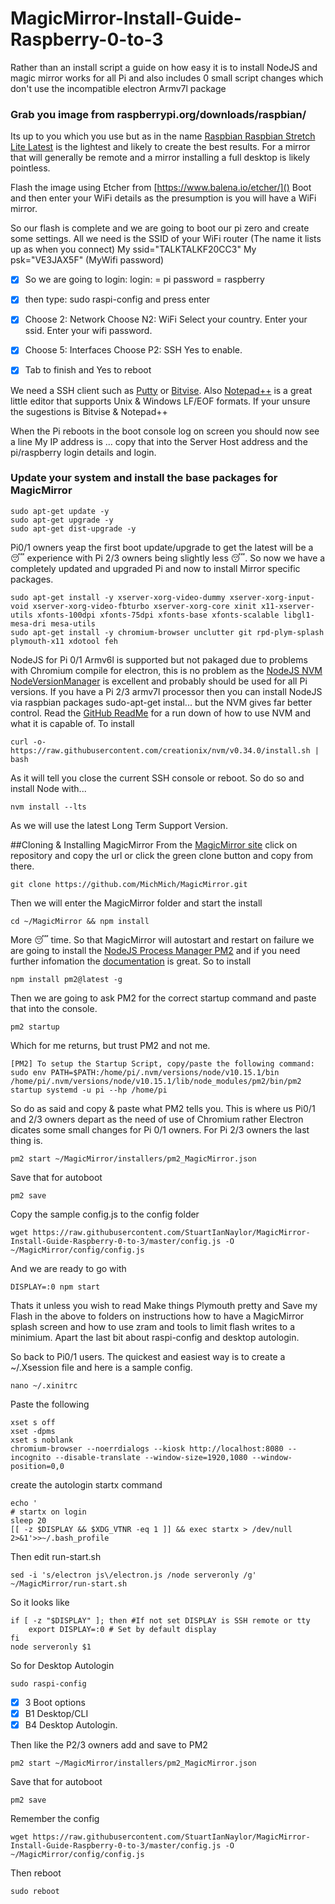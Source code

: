 # MagicMirror-Install-Guide-Raspberry-0-to-3
Rather than an install script a guide on how easy it is to install NodeJS and magic mirror works for all Pi and also includes 0 small script changes which don't use the incompatible electron Armv7l package 


### Grab you image from raspberrypi.org/downloads/raspbian/

Its up to you which you use but as in the name [Raspbian Raspbian Stretch Lite Latest](https://downloads.raspberrypi.org/raspbian_lite_latest) is the lightest and likely to create the best results.
For a mirror that will generally be remote and a mirror installing a full desktop is likely pointless.

Flash the image using Etcher from [https://www.balena.io/etcher/]()
Boot and then enter your WiFi details as the presumption is you will have a WiFi mirror.

So our flash is complete and we are going to boot our pi zero and create some settings. All we need is the SSID of your WiFi router (The name it lists up as when you connect) My ssid="TALKTALKF20CC3" My psk="VE3JAX5F" (MyWifi password)

- [x] So we are going to login: login: = pi password = raspberry

- [x] then type: sudo raspi-config and press enter

- [x] Choose 2: Network Choose N2: WiFi Select your country. Enter your ssid. Enter your wifi password.

- [x] Choose 5: Interfaces Choose P2: SSH Yes to enable.

- [x] Tab to finish and Yes to reboot

We need a SSH client such as [Putty](https://www.putty.org/) or [Bitvise](https://www.bitvise.com/ssh-client).
Also [Notepad++](https://notepad-plus-plus.org/) is a great little editor that supports Unix & Windows LF/EOF formats.
If your unsure the sugestions is Bitvise & Notepad++

When the Pi reboots in the boot console log on screen you should now see a line My IP address is ... copy that into the Server Host address and the pi/raspberry login details and login.

### Update your system and install the base packages for MagicMirror

```
sudo apt-get update -y
sudo apt-get upgrade -y
sudo apt-get dist-upgrade -y
```
Pi0/1 owners yeap the first boot update/upgrade to get the latest will be a :sleeping: experience with Pi 2/3 owners being slightly less :sleeping:.
So now we have a completely updated and upgraded Pi and now to install Mirror specific packages.
```
sudo apt-get install -y xserver-xorg-video-dummy xserver-xorg-input-void xserver-xorg-video-fbturbo xserver-xorg-core xinit x11-xserver-utils xfonts-100dpi xfonts-75dpi xfonts-base xfonts-scalable libgl1-mesa-dri mesa-utils 
sudo apt-get install -y chromium-browser unclutter git rpd-plym-splash plymouth-x11 xdotool feh
```
NodeJS for Pi 0/1 Armv6l is supported but not pakaged due to problems with Chromium compile for electron, this is no problem as the [NodeJS NVM NodeVersionManager](https://github.com/creationix/nvm) is excellent and probably should be used for all Pi versions.
If you have a Pi 2/3 armv7l processor then you can install NodeJS via raspbian packages sudo-apt-get instal... but the NVM gives far better control.
Read the [GitHub ReadMe](https://github.com/creationix/nvm/blob/master/README.md) for a run down of how to use NVM and what it is capable of.
To install
```
curl -o- https://raw.githubusercontent.com/creationix/nvm/v0.34.0/install.sh | bash
```
As it will tell you close the current SSH console or reboot. So do so and install Node with...

```
nvm install --lts
```
As we will use the latest Long Term Support Version.

##Cloning & Installing MagicMirror
From the [MagicMirror site](https://magicmirror.builders/) click on repository and copy the url or click the green clone button and copy from there.
```
git clone https://github.com/MichMich/MagicMirror.git
```
Then we will enter the MagicMirror folder and start the install
```
cd ~/MagicMirror && npm install
```
More :sleeping: time.
So that MagicMirror will autostart and restart on failure we are going to install the [NodeJS Process Manager PM2](http://pm2.keymetrics.io/) and if you need further infomation the [documentation](http://pm2.keymetrics.io/docs/usage/quick-start/) is great.
So to install
```
npm install pm2@latest -g
```
Then we are going to ask PM2 for the correct startup command and paste that into the console.

```
pm2 startup
```
Which for me returns, but trust PM2 and not me.
```[PM2] Init System found: systemd
[PM2] To setup the Startup Script, copy/paste the following command:
sudo env PATH=$PATH:/home/pi/.nvm/versions/node/v10.15.1/bin /home/pi/.nvm/versions/node/v10.15.1/lib/node_modules/pm2/bin/pm2 startup systemd -u pi --hp /home/pi
```
So do as said and copy & paste what PM2 tells you.
This is where us Pi0/1 and 2/3 owners depart as the need of use of Chromium rather Electron dicates some small changes
for Pi 0/1 owners.
For Pi 2/3 owners the last thing is.
```
pm2 start ~/MagicMirror/installers/pm2_MagicMirror.json
```
Save that for autoboot
```
pm2 save
```
Copy the sample config.js to the config folder
```
wget https://raw.githubusercontent.com/StuartIanNaylor/MagicMirror-Install-Guide-Raspberry-0-to-3/master/config.js -O ~/MagicMirror/config/config.js
```
 And we are ready to go with
```
DISPLAY=:0 npm start
```
Thats it unless you wish to read Make things Plymouth pretty and Save my Flash in the above to folders on instructions how to have a MagicMirror splash screen and how to use zram and tools to limit flash writes to a minimium. Apart the last bit about raspi-config and desktop autologin.

So back to Pi0/1 users.
The quickest and easiest way is to create a ~/.Xsession file and here is a sample config.
```
nano ~/.xinitrc
```
Paste the following
```
xset s off
xset -dpms
xset s noblank
chromium-browser --noerrdialogs --kiosk http://localhost:8080 --incognito --disable-translate --window-size=1920,1080 --window-position=0,0
```
create the autologin startx command
```
echo '
# startx on login
sleep 20
[[ -z $DISPLAY && $XDG_VTNR -eq 1 ]] && exec startx > /dev/null 2>&1'>>~/.bash_profile
```
Then edit run-start.sh
```
sed -i 's/electron js\/electron.js /node serveronly /g' ~/MagicMirror/run-start.sh
```
So it looks like
```
if [ -z "$DISPLAY" ]; then #If not set DISPLAY is SSH remote or tty
	export DISPLAY=:0 # Set by default display
fi
node serveronly $1
```
So for Desktop Autologin
```
sudo raspi-config
```
- [x] 3 Boot options
- [x] B1 Desktop/CLI
- [x] B4 Desktop Autologin.

Then like the P2/3 owners add and save to PM2
```
pm2 start ~/MagicMirror/installers/pm2_MagicMirror.json
```
Save that for autoboot
```
pm2 save
```
Remember the config
```
wget https://raw.githubusercontent.com/StuartIanNaylor/MagicMirror-Install-Guide-Raspberry-0-to-3/master/config.js -O ~/MagicMirror/config/config.js
```
Then reboot
```
sudo reboot
```
